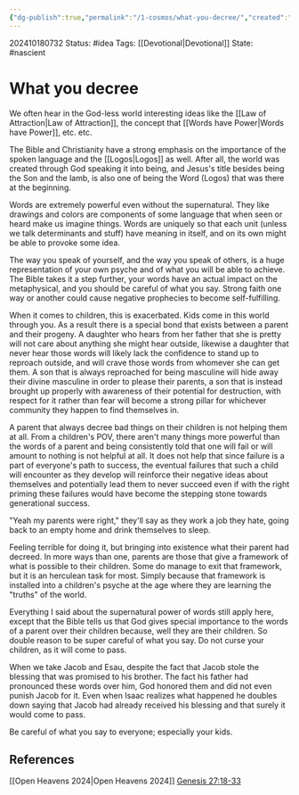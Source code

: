 ```yaml
---
{"dg-publish":true,"permalink":"/1-cosmos/what-you-decree/","created":"2025-01-22T11:17:14.238-05:00","updated":"2024-11-02T09:22:36.740-04:00"}
---
```


202410180732
Status: #idea
Tags: [[Devotional\|Devotional]]
State: #nascient
# What you decree

We often hear in the God-less world interesting ideas like the [[Law of Attraction\|Law of Attraction]], the concept that [[Words have Power\|Words have Power]], etc. etc.

The Bible and Christianity have a strong emphasis on the importance of the spoken language and the [[Logos\|Logos]] as well. After all, the world was created through God speaking it into being, and Jesus's title besides being the Son and the lamb, is also one of being the Word (Logos) that was there at the beginning.

Words are extremely powerful even without the supernatural. They like drawings and colors are components of some language that when seen or heard make us imagine things. Words are uniquely so that each unit (unless we talk determinants and stuff) have meaning in itself, and on its own might be able to provoke some idea. 

The way you speak of yourself, and the way you speak of others, is a huge representation of your own psyche and of what you will be able to achieve. The Bible takes it a step further, your words have an actual impact on the metaphysical, and you should be careful of what you say. Strong faith one way or another could cause negative prophecies to become self-fulfilling.

When it comes to children, this is exacerbated. Kids come in this world through you. As a result there is a special bond that exists between a parent and their progeny. A daughter who hears from her father that she is pretty will not care about anything she might hear outside, likewise a daughter that never hear those words will likely lack the confidence to stand up to reproach outside, and will crave those words from whomever she can get them. A son that is always reproached for being masculine will hide away their divine masculine in order to please their parents, a son that is instead brought up properly with awareness of their potential for destruction, with respect for it rather than fear will become a strong pillar for whichever community they happen to find themselves in.

A parent that always decree bad things on their children is not helping them at all. From a children's POV, there aren't many things more powerful than the words of a parent and being consistently told that one will fail or will amount to nothing is not helpful at all. It does not help that since failure is a part of everyone's path to success, the eventual failures that such a child will encounter as they develop will reinforce their negative ideas about themselves and potentially lead them to never succeed even if with the right priming these failures would have become the stepping stone towards generational success. 

"Yeah my parents were right," they'll say as they work a job they hate, going back to an empty home and drink themselves to sleep. 

Feeling terrible for doing it, but bringing into existence what their parent had decreed. In more ways than one, parents are those that give a framework of what is possible to their children. Some do manage to exit that framework, but it is an herculean task for most. Simply because that framework is installed into a children's psyche at the age where they are learning the "truths" of the world.

Everything I said about the supernatural power of words still apply here, except that the Bible tells us that God gives special importance to the words of a parent over their children because, well they are their children. So double reason to be super careful of what you say. Do not curse your children, as it will come to pass.

When we take Jacob and Esau, despite the fact that Jacob stole the blessing that was promised to his brother. The fact his father had pronounced these words over him, God honored them and did not even punish Jacob for it. Even when Isaac realizes what happened he doubles down saying that Jacob had already received his blessing and that surely it would come to pass.

Be careful of what you say to everyone; especially your kids.

## References
[[Open Heavens 2024\|Open Heavens 2024]]
[Genesis 27:18-33](https://www.biblegateway.com/passage/?search=Genesis%2027%3A18-33&version=NIV)
